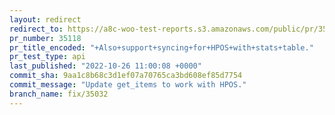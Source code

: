 ```yaml
---
layout: redirect
redirect_to: https://a8c-woo-test-reports.s3.amazonaws.com/public/pr/35118/api/index.html
pr_number: 35118
pr_title_encoded: "+Also+support+syncing+for+HPOS+with+stats+table."
pr_test_type: api
last_published: "2022-10-26 11:00:08 +0000"
commit_sha: 9aa1c8b68c3d1ef07a70765ca3bd608ef85d7754
commit_message: "Update get_items to work with HPOS."
branch_name: fix/35032
---
```

